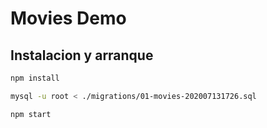 # Movies Demo

## Instalacion y arranque

```sh
npm install

mysql -u root < ./migrations/01-movies-202007131726.sql

npm start
```
